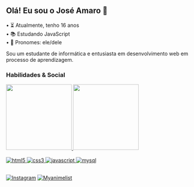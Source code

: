 ## Olá! Eu sou o José Amaro 🖖
• ⏳ Atualmente, tenho 16 anos <br>
• 📚 Estudando JavaScript <br>
• 🙂 Pronomes: ele/dele

Sou um estudante de informática e entusiasta em desenvolvimento web em processo de aprendizagem.

### Habilidades & Social

<div align="space-between">
  <a href="https://github.com/rafaballerini">
  <img height="180em" src="https://github-readme-stats.vercel.app/api?username=imjoseamaro&show_icons=true&theme=dracula&include_all_commits=true&count_private=true"/>
  <img height="180em" src="https://github-readme-stats.vercel.app/api/top-langs/?username=imjoseamaro&layout=compact&langs_count=7&theme=dracula"/>
</div>

<div style="Display: inline_block"><br/>
    <img alt="html5" src="https://img.shields.io/badge/HTML5-E34F26?style=for-the-badge&logo=html5&logoColor=white"/>
    <img alt="css3" src="https://img.shields.io/badge/CSS3-1572B6?style=for-the-badge&logo=css3&logoColor=white"/>
    <img alt="javascript" src="https://img.shields.io/badge/JavaScript-F7DF1E?style=for-the-badge&logo=javascript&logoColor=black"/>
    <img alt="mysql" src="https://img.shields.io/badge/MySQL-00000F?style=for-the-badge&logo=mysql&logoColor=white"/>
</div>
<br>

[![Instagram](https://img.shields.io/badge/Instagram-E4405F?style=for-the-badge&logo=instagram&logoColor=white)](https://www.instagram.com/imjoseamaros2/)
[![Myanimelist](https://img.shields.io/badge/Myanimelist-2E51A2?style=for-the-badge&logo=myanimelist&logoColor=white)](https://myanimelist.net/profile/QuindecimS2)

